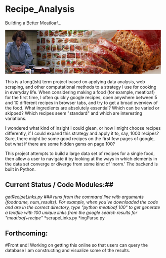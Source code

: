 # Recipe_Analysis
Building a Better Meatloaf... 

![I know how Jeanne Dielman feels...](splash.jpg)

This is a long(ish) term project based on applying data analysis, web scraping, and other computational methods to a strategy I use for cooking in everyday life. When considering making a food (for example, meatloaf) for the first time, I often quickly google recipes, open anywhere between 5 and 10 different recipes in browser tabs, and try to get a broad overview of the food. What ingredients are absolutely essential? Which can be varied or skipped? Which recipes seem "standard" and which are interesting variations. 

I wondered what kind of insight I could glean, or how I might choose recipes differently, if I could expand this strategy and apply it to, say, 1000 recipes? Sure, there might be some good recipes on the first few pages of google, but what if there are some hidden gems on page 100? 

This project attempts to build a large data set of recipes for a single food, then allow a user to navigate it by looking at the ways in which elements in the data set converge or diverge from some kind of 'norm.' The backend is built in Python.  

## Current Status / Code Modules:## 
*getRecipeLinks.py ### runs from the command line with arguments (foodname, num_results). For example, when you've downloaded the code and are in the correct directory, type "python meatloaf 100" to get generate a textfile with 100 unique links from the google search results for "meatloaf+recipe"* 
*scrapeLinks.py 
*ingParse.py 
## Forthcoming: ##

#Front end! Working on getting this online so that users can query the database I am constructing and visualize some of the results. 
